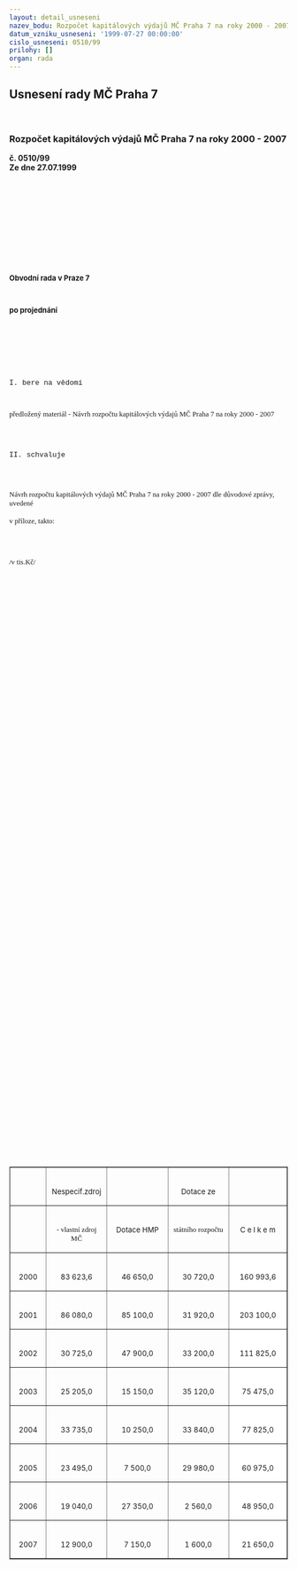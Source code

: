 ```yaml
---
layout: detail_usneseni
nazev_bodu: Rozpočet kapitálových výdajů MČ Praha 7 na roky 2000 - 2007
datum_vzniku_usneseni: '1999-07-27 00:00:00'
cislo_usneseni: 0510/99
prilohy: []
organ: rada
---
```

<div id="ucUsn_pList" class="usn">
	<span><h2>Usnesení rady MČ Praha 7 </h2>
<br></span><div class="standBody">
<span><h3>Rozpočet kapitálových výdajů MČ Praha 7 na roky 2000 - 2007</h3></span><div class="center">
		<strong>č. 0510/99</strong><br>
	</div>
<div class="center">
		<strong>Ze dne 27.07.1999</strong><br><br>
	</div>
<br><br><br><meta http-equiv="Content-Type" content="text/html; charset=windows-1250">
<br><meta name="Generator" content="Microsoft Word 97">
<br><title>Obvodní rada v Praze 7</title>
<br><br><br><br><b><font size="2"><p>Obvodní rada v Praze 7</p>
<br><p>po projednání</p>
<br><br><p> </p>
<br></font></b><font face="Courier New" size="2"><p>I.	bere na vědomí</p>
<br></font><font face="Times New Roman" size="2"><p>předložený materiál - Návrh rozpočtu kapitálových výdajů MČ Praha 7 na roky 2000 - 2007</p>
<br></font><font size="2"><br></font><font face="Courier New" size="2"><p>II.	schvaluje </p>
<br><br></font><font face="Times New Roman" size="2"><p>Návrh rozpočtu kapitálových výdajů MČ Praha 7 na roky 2000 - 2007 dle důvodové zprávy, uvedené <br><br>v příloze, takto: </p>
<br></font><font size="2"><br></font><font face="Times New Roman" size="2"><p>/v tis.Kč/</p></font><br><table border cellspacing="1" cellpadding="4" width="689">
<br><tr>
<td width="13%" valign="TOP"> </td>
<br><td width="22%" valign="TOP">
<br><font size="2"><p align="CENTER">Nespecif.zdroj </p></font>
</td>
<br><td width="22%" valign="TOP"> </td>
<br><td width="22%" valign="TOP">
<br><font size="2"><p align="CENTER">Dotace ze</p></font>
</td>
<br><td width="22%" valign="TOP"> </td>
<br>
</tr>
<br><tr>
<td width="13%" valign="TOP"> </td>
<br><td width="22%" valign="TOP">
<br><font face="Times New Roman" size="2"><p align="CENTER"> - vlastní zdroj MČ</p></font>
</td>
<br><td width="22%" valign="TOP">
<br><font size="2"><p align="CENTER">Dotace HMP</p></font>
</td>
<br><td width="22%" valign="TOP">
<br><font face="Times New Roman" size="2"><p align="CENTER">státního rozpočtu</p></font>
</td>
<br><td width="22%" valign="TOP">
<br><font size="2"><p align="CENTER">C e l k e m</p></font>
</td>
<br>
</tr>
<br><tr>
<td width="13%" valign="TOP">
<br><font size="2"><p align="CENTER">2000</p></font>
</td>
<br><td width="22%" valign="TOP">
<br><font size="2"><p align="CENTER">83 623,6</p></font>
</td>
<br><td width="22%" valign="TOP">
<br><font size="2"><p align="CENTER">46 650,0</p></font>
</td>
<br><td width="22%" valign="TOP">
<br><font size="2"><p align="CENTER">30 720,0</p></font>
</td>
<br><td width="22%" valign="TOP" bgcolor="#ffffff">
<br><font size="2"><p align="CENTER">160 993,6</p></font>
</td>
<br>
</tr>
<br><tr>
<td width="13%" valign="TOP">
<br><font size="2"><p align="CENTER">2001</p></font>
</td>
<br><td width="22%" valign="TOP">
<br><font size="2"><p align="CENTER">86 080,0</p></font>
</td>
<br><td width="22%" valign="TOP">
<br><font size="2"><p align="CENTER">85 100,0</p></font>
</td>
<br><td width="22%" valign="TOP">
<br><font size="2"><p align="CENTER">31 920,0</p></font>
</td>
<br><td width="22%" valign="TOP" bgcolor="#ffffff">
<br><font size="2"><p align="CENTER">203 100,0</p></font>
</td>
<br>
</tr>
<br><tr>
<td width="13%" valign="TOP">
<br><font size="2"><p align="CENTER">2002</p></font>
</td>
<br><td width="22%" valign="TOP">
<br><font size="2"><p align="CENTER">30 725,0</p></font>
</td>
<br><td width="22%" valign="TOP">
<br><font size="2"><p align="CENTER">47 900,0</p></font>
</td>
<br><td width="22%" valign="TOP">
<br><font size="2"><p align="CENTER">33 200,0</p></font>
</td>
<br><td width="22%" valign="TOP" bgcolor="#ffffff">
<br><font size="2"><p align="CENTER">111 825,0</p></font>
</td>
<br>
</tr>
<br><tr>
<td width="13%" valign="TOP">
<br><font size="2"><p align="CENTER">2003</p></font>
</td>
<br><td width="22%" valign="TOP">
<br><font size="2"><p align="CENTER">25 205,0</p></font>
</td>
<br><td width="22%" valign="TOP">
<br><font size="2"><p align="CENTER">15 150,0</p></font>
</td>
<br><td width="22%" valign="TOP">
<br><font size="2"><p align="CENTER">35 120,0</p></font>
</td>
<br><td width="22%" valign="TOP" bgcolor="#ffffff">
<br><font size="2"><p align="CENTER">  75 475,0</p></font>
</td>
<br>
</tr>
<br><tr>
<td width="13%" valign="TOP">
<br><font size="2"><p align="CENTER">2004</p></font>
</td>
<br><td width="22%" valign="TOP">
<br><font size="2"><p align="CENTER">33 735,0</p></font>
</td>
<br><td width="22%" valign="TOP">
<br><font size="2"><p align="CENTER">10 250,0</p></font>
</td>
<br><td width="22%" valign="TOP">
<br><font size="2"><p align="CENTER">33 840,0</p></font>
</td>
<br><td width="22%" valign="TOP" bgcolor="#ffffff">
<br><font size="2"><p align="CENTER">  77 825,0</p></font>
</td>
<br>
</tr>
<br><tr>
<td width="13%" valign="TOP">
<br><font size="2"><p align="CENTER">2005</p></font>
</td>
<br><td width="22%" valign="TOP">
<br><font size="2"><p align="CENTER">23 495,0</p></font>
</td>
<br><td width="22%" valign="TOP">
<br><font size="2"><p align="CENTER">  7 500,0</p></font>
</td>
<br><td width="22%" valign="TOP">
<br><font size="2"><p align="CENTER">29 980,0</p></font>
</td>
<br><td width="22%" valign="TOP" bgcolor="#ffffff">
<br><font size="2"><p align="CENTER">  60 975,0</p></font>
</td>
<br>
</tr>
<br><tr>
<td width="13%" valign="TOP">
<br><font size="2"><p align="CENTER">2006</p></font>
</td>
<br><td width="22%" valign="TOP">
<br><font size="2"><p align="CENTER">19 040,0</p></font>
</td>
<br><td width="22%" valign="TOP">
<br><font size="2"><p align="CENTER">27 350,0</p></font>
</td>
<br><td width="22%" valign="TOP">
<br><font size="2"><p align="CENTER">  2 560,0</p></font>
</td>
<br><td width="22%" valign="TOP" bgcolor="#ffffff">
<br><font size="2"><p align="CENTER">  48 950,0</p></font>
</td>
<br>
</tr>
<br><tr>
<td width="13%" valign="TOP">
<br><font size="2"><p align="CENTER">2007</p></font>
</td>
<br><td width="22%" valign="TOP">
<br><font size="2"><p align="CENTER">12 900,0</p></font>
</td>
<br><td width="22%" valign="TOP">
<br><font size="2"><p align="CENTER">  7 150,0</p></font>
</td>
<br><td width="22%" valign="TOP">
<br><font size="2"><p align="CENTER">  1 600,0</p></font>
</td>
<br><td width="22%" valign="TOP" bgcolor="#ffffff">
<br><font size="2"><p align="CENTER">  21 650,0</p></font>
</td>
<br>
</tr>
<br>
</table>
<br><br><font size="2"><p>	</p>
<br></font><br><br><br>
</div>
</div>